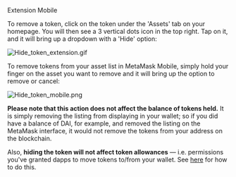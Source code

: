 

Extension Mobile


To remove a token, click on the token under the 'Assets' tab on your homepage. You will then see a 3 vertical dots icon in the top right. Tap on it, and it will bring up a dropdown with a 'Hide' option:


![Hide_token_extension.gif](https://support.metamask.io/hc/article_attachments/10108068667291)




To remove tokens from your asset list in MetaMask Mobile, simply hold your finger on the asset you want to remove and it will bring up the option to remove or cancel:


![Hide_token_mobile.png](https://support.metamask.io/hc/article_attachments/10108067828763)




**Please note that this action does not affect the balance of tokens held.** It is simply removing the listing from displaying in your wallet; so if you did have a balance of DAI, for example, and removed the listing on the MetaMask interface, it would not remove the tokens from your address on the blockchain.


Also, **hiding the token will not affect token allowances** — i.e. permissions you've granted dapps to move tokens to/from your wallet. See [here](https://support.metamask.io/hc/en-us/articles/4446106184731-How-to-revoke-smart-contract-allowances-token-approvals) for how to do this.

